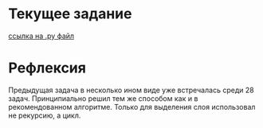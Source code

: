 # Текущее задание
[ссылка на .py файл](problemset_8.py)

# Рефлексия
Предыдущая задача в несколько ином виде уже встречалась среди 28 задач. Принципиально решил тем же способом как и в рекомендованном алгоритме. Только для выделения слоя использовал не рекурсию, а цикл.
